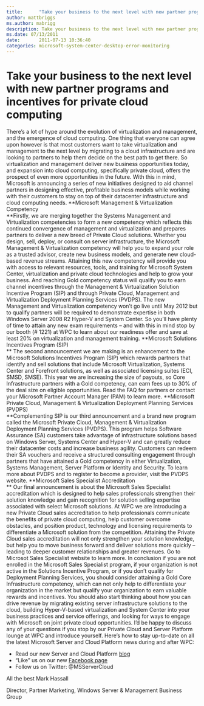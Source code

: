 ```yaml
---
title:      "Take your business to the next level with new partner programs and incentives for private cloud computing"
author: mattbriggs
ms.author: mabrigg
description: Take your business to the next level with new partner programs and incentives for private cloud computing
ms.date: 07/13/2011
date:       2011-07-13 10:36:40
categories: microsoft-system-center-desktop-error-monitoring
---
```

# Take your business to the next level with new partner programs and incentives for private cloud computing

There’s a lot of hype around the evolution of virtualization and management, and the emergence of cloud computing. One thing that everyone can agree upon however is that most customers want to take virtualization and management to the next level by migrating to a cloud infrastructure and are looking to partners to help them decide on the best path to get there. So virtualization and management deliver new business opportunities today, and expansion into cloud computing, specifically private cloud, offers the prospect of even more opportunities in the future. With this in mind, Microsoft is announcing a series of new initiatives designed to aid channel partners in designing effective, profitable business models while working with their customers to stay on top of their datacenter infrastructure and cloud computing needs. **Microsoft Management & Virtualization Competency  
**Firstly, we are merging together the Systems Management and Virtualization competencies to form a new competency which reflects this continued convergence of management and virtualization and prepares partners to deliver a new breed of Private Cloud solutions. Whether you design, sell, deploy, or consult on server infrastructure, the Microsoft Management & Virtualization competency will help you to expand your role as a trusted advisor, create new business models, and generate new cloud-based revenue streams. Attaining this new competency will provide you with access to relevant resources, tools, and training for Microsoft System Center, virtualization and private cloud technologies and help to grow your business. And reaching Gold competency status will qualify you to earn channel incentives through the Management & Virtualization Solution Incentive Program (SIP) and through Private Cloud, Management and Virtualization Deployment Planning Services (PVDPS). The new Management and Virtualization competency won’t go live until May 2012 but to qualify partners will be required to demonstrate expertise in both Windows Server 2008 R2 Hyper-V and System Center. So you’ll have plenty of time to attain any new exam requirements – and with this in mind stop by our booth (# 1221) at WPC to learn about our readiness offer and save at least 20% on virtualization and management training. **Microsoft Solutions Incentives Program (SIP)  
** The second announcement we are making is an enhancement to the Microsoft Solutions Incentives Program (SIP) which rewards partners that identify and sell solutions that include Microsoft Virtualization, Systems Center and Forefront solutions, as well as associated licensing suites (ECI, SMSD, SMSE). This year we are increasing the size of payouts, so Core Infrastructure partners with a Gold competency, can earn fees up to 30% of the deal size on eligible opportunities. Read the FAQ for partners or contact your Microsoft Partner Account Manager (PAM) to learn more. **Microsoft Private Cloud, Management & Virtualization Deployment Planning Services (PVDPS)   
**Complementing SIP is our third announcement and a brand new program called the Microsoft Private Cloud, Management & Virtualization Deployment Planning Services (PVDPS). This program helps Software Assurance (SA) customers take advantage of infrastructure solutions based on Windows Server, Systems Center and Hyper-V and can greatly reduce their datacenter costs and increase business agility. Customers can redeem their SA vouchers and receive a structured consulting engagement through partners that have attained a Gold competency in either Virtualization, Systems Management, Server Platform or Identity and Security. To learn more about PVDPS and to register to become a provider, visit the PVDPS website. **Microsoft Sales Specialist Accreditation  
** Our final announcement is about the Microsoft Sales Specialist accreditation which is designed to help sales professionals strengthen their solution knowledge and gain recognition for solution selling expertise associated with select Microsoft solutions. At WPC we are introducing a new Private Cloud sales accreditation to help professionals communicate the benefits of private cloud computing, help customer overcome obstacles, and position product, technology and licensing requirements to differentiate a Microsoft solution from the competition. Attaining the Private Cloud sales accreditation will not only strengthen your solution knowledge, but help you to move business forward and deliver solutions more quickly – leading to deeper customer relationships and greater revenues. Go to Microsot Sales Specialist website to learn more. In conclusion if you are not enrolled in the Microsoft Sales Specialist program, if your organization is not active in the Solutions Incentive Program, or if you don’t qualify for Deployment Planning Services, you should consider attaining a Gold Core Infrastructure competency, which can not only help to differentiate your organization in the market but qualify your organization to earn valuable rewards and incentives. You should also start thinking about how you can drive revenue by migrating existing server infrastructure solutions to the cloud, building Hyper-V-based virtualization and System Center into your business practices and service offerings, and looking for ways to engage with Microsoft on joint private cloud opportunities. I’d be happy to discuss any of your questions if you stop by our Private Cloud and Server Platform lounge at WPC and introduce yourself. Here’s how to stay up-to-date on all the latest Microsoft Server and Cloud Platform news during and after WPC: 

  * Read our new Server and Cloud Platform [blog](https://blogs.technet.com/b/server-cloud/)
  * “Like” us on our new [Facebook page](https://www.facebook.com/MicrosoftCloud)
  * Follow us on Twitter: @MSServerCloud

All the best Mark Hassall 

Director, Partner Marketing, Windows Server & Management Business Group
